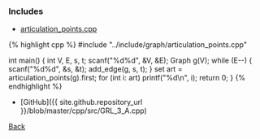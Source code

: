### Includes

- [articulation_points.cpp](../include/graph/articulation_points)

{% highlight cpp %}
#include "../include/graph/articulation_points.cpp"

int main() {
  int V, E, s, t;
  scanf("%d%d", &V, &E);
  Graph g(V);
  while (E--) {
    scanf("%d%d", &s, &t);
    add_edge(g, s, t);
  }
  set<int> art = articulation_points(g).first;
  for (int i: art) printf("%d\n", i);
  return 0;
}
{% endhighlight %}

- [GitHub]({{ site.github.repository_url }}/blob/master/cpp/src/GRL_3_A.cpp)

[Back](..)
